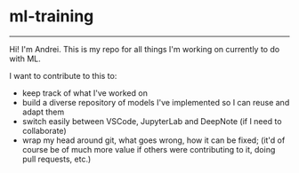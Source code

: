 # ml-training
---
Hi! I'm Andrei. This is my repo for all things I'm working on currently to do with ML.

I want to contribute to this to:
- keep track of what I've worked on
- build a diverse repository of models I've implemented so I can reuse and adapt them
- switch easily between VSCode, JupyterLab and DeepNote (if I need to collaborate)
- wrap my head around git, what goes wrong, how it can be fixed; (it'd of course be of much more value if others were contributing to it, doing pull requests, etc.)
